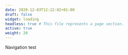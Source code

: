 ```yaml
---
date: 2020-12-03T12:22:02+01:00
draft: false
widget: loading
headless: true # This file represents a page section.
active: true
weight: 20
---
```


Navigation test
